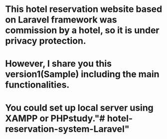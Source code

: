 # This hotel reservation website based on Laravel framework was commission by a hotel, so it is under privacy protection. 
# However, I share you this version1(Sample) including the main functionalities.

# You could set up local server using XAMPP or PHPstudy."# hotel-reservation-system-Laravel" 
